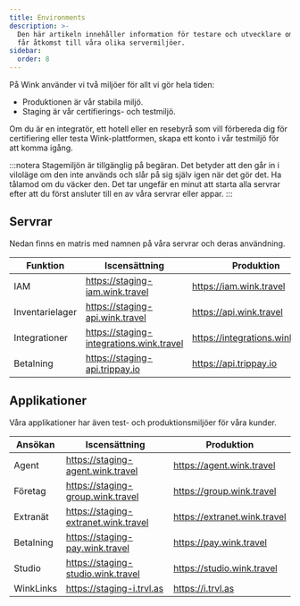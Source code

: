 ```yaml
---
title: Environments
description: >-
  Den här artikeln innehåller information för testare och utvecklare om hur man
  får åtkomst till våra olika servermiljöer.
sidebar:
  order: 8
---
```

På Wink använder vi två miljöer för allt vi gör hela tiden:

* Produktionen är vår stabila miljö.
* Staging är vår certifierings- och testmiljö.

Om du är en integratör, ett hotell eller en resebyrå som vill förbereda dig för certifiering eller testa Wink-plattformen, skapa ett konto i vår testmiljö för att komma igång.

:::notera
Stagemiljön är tillgänglig på begäran. Det betyder att den går in i viloläge om den inte används och slår på sig själv igen när det gör det. Ha tålamod om du väcker den. Det tar ungefär en minut att starta alla servrar efter att du först ansluter till en av våra servrar eller appar.
:::

## Servrar

Nedan finns en matris med namnen på våra servrar och deras användning.

| Funktion | Iscensättning | Produktion
| ------- | ------- | ---------- |
| IAM | https://staging-iam.wink.travel | https://iam.wink.travel |
| Inventarielager | https://staging-api.wink.travel | https://api.wink.travel |
| Integrationer | https://staging-integrations.wink.travel | https://integrations.wink.travel |
| Betalning | https://staging-api.trippay.io | https://api.trippay.io |

## Applikationer

Våra applikationer har även test- och produktionsmiljöer för våra kunder.

| Ansökan | Iscensättning | Produktion
| ------- | ------- | ---------- |
| Agent | https://staging-agent.wink.travel | https://agent.wink.travel |
| Företag | https://staging-group.wink.travel | https://group.wink.travel |
| Extranät | https://staging-extranet.wink.travel | https://extranet.wink.travel |
| Betalning | https://staging-pay.wink.travel | https://pay.wink.travel |
| Studio | https://staging-studio.wink.travel | https://studio.wink.travel |
| WinkLinks | https://staging-i.trvl.as | https://i.trvl.as |

